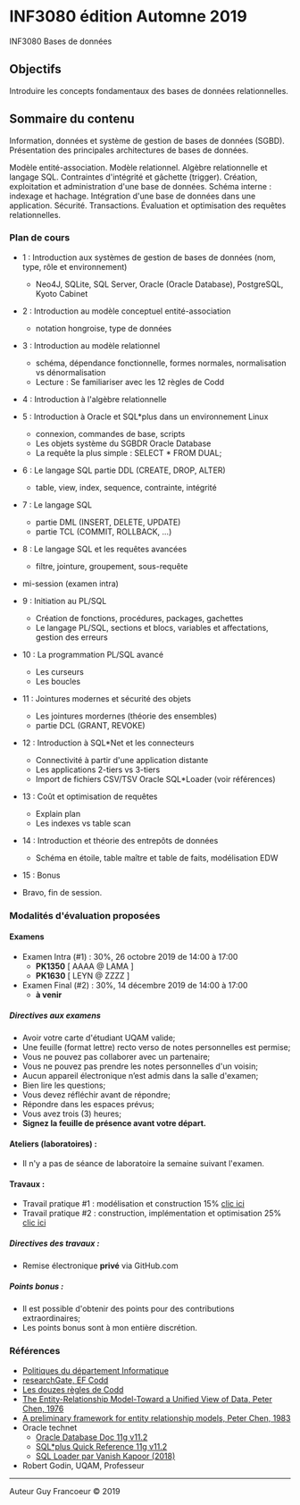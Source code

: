 # INF3080 édition Automne 2019
INF3080 Bases de données

## Objectifs
Introduire les concepts fondamentaux des bases de données relationnelles.

## Sommaire du contenu
Information, données et système de gestion de bases de données (SGBD). Présentation des principales architectures de bases de données.

Modèle entité-association. Modèle relationnel. Algèbre relationnelle et langage SQL. Contraintes d'intégrité et gâchette (trigger). Création, exploitation et administration d'une base de données. Schéma interne : indexage et hachage. Intégration d'une base de données dans une application. Sécurité. Transactions. Évaluation et optimisation des requêtes relationnelles.

### Plan de cours
+  1 : Introduction aux systèmes de gestion de bases de données (nom, type, rôle et environnement)
   - Neo4J, SQLite, SQL Server, Oracle (Oracle Database), PostgreSQL, Kyoto Cabinet
+  2 : Introduction au modèle conceptuel entité-association
   - notation hongroise, type de données
+  3 : Introduction au modèle relationnel
   - schéma, dépendance fonctionnelle, formes normales, normalisation vs dénormalisation
   - Lecture : Se familiariser avec les 12 règles de Codd
+  4 : Introduction à l'algèbre relationnelle
+  5 : Introduction à Oracle et SQL*plus dans un environnement Linux
   - connexion, commandes de base, scripts
   - Les objets système du SGBDR Oracle Database
   - La requête la plus simple : SELECT * FROM DUAL;
+  6 : Le langage SQL partie DDL (CREATE, DROP, ALTER) 
   - table, view, index, sequence, contrainte, intégrité
+  7 : Le langage SQL
   - partie DML (INSERT, DELETE, UPDATE)
   - partie TCL (COMMIT, ROLLBACK, ...)
+  8 : Le langage SQL et les requêtes avancées
   - filtre, jointure, groupement, sous-requête
+ mi-session (examen intra)
+  9 : Initiation au PL/SQL 
   - Création de fonctions, procédures, packages, gachettes
   - Le langage PL/SQL, sections et blocs, variables et affectations, gestion des erreurs
+ 10 : La programmation PL/SQL avancé
   - Les curseurs
   - Les boucles
+ 11 : Jointures modernes et sécurité des objets
   - Les jointures mordernes (théorie des ensembles)
   - partie DCL (GRANT, REVOKE)
+ 12 : Introduction à SQL*Net et les connecteurs
   - Connectivité à partir d'une application distante
   - Les applications 2-tiers vs 3-tiers
   - Import de fichiers CSV/TSV Oracle SQL*Loader (voir références)
+ 13 : Coût et optimisation de requêtes
   - Explain plan
   - Les indexes vs table scan
+ 14 : Introduction et théorie des entrepôts de données
   - Schéma en étoile, table maître et table de faits, modélisation EDW
+ 15 : Bonus

+ Bravo, fin de session.

### Modalités d'évaluation proposées 

#### Examens
 - Examen Intra (#1) : 30%, 26 octobre 2019 de 14:00 à 17:00
   + **PK1350** [ AAAA @ LAMA ]
   + **PK1630** [ LEYN @ ZZZZ ]
 - Examen Final (#2) : 30%, 14 décembre 2019 de 14:00 à 17:00
   + **à venir**

##### Directives aux examens
 + Avoir votre carte d'étudiant UQAM valide;
 + Une feuille (format lettre) recto verso de notes personnelles est permise;
 + Vous ne pouvez pas collaborer avec un partenaire;
 + Vous ne pouvez pas prendre les notes personnelles d'un voisin;
 +	Aucun appareil électronique n’est admis dans la salle d'examen;
 + Bien lire les questions;
 + Vous devez réfléchir avant de répondre;
 + Répondre dans les espaces prévus;
 + Vous avez trois (3) heures;
 + **Signez la feuille de présence avant votre départ.**

#### Ateliers (laboratoires) :
 + Il n'y a pas de séance de laboratoire la semaine suivant l'examen.

#### Travaux :
 + Travail pratique #1 : modélisation et construction 15% [clic ici](https://github.com/guyfrancoeur/INF3080_A2019_TP/blob/master/tp1.md)
 + Travail pratique #2 : construction, implémentation et optimisation 25% [clic ici](https://github.com/guyfrancoeur/INF3080_A2019_TP/blob/master/tp2.md)
 
##### Directives des travaux :
 + Remise électronique **privé** via GitHub.com

##### Points bonus :
 + Il est possible d'obtenir des points pour des contributions extraordinaires;
 + Les points bonus sont à mon entière discrétion.

### Références
 - [Politiques du département Informatique](https://info.uqam.ca/politiques/)
 - [researchGate, EF Codd](https://www.researchgate.net/scientific-contributions/70214812_E_F_Codd)
 - [Les douzes règles de Codd](https://computing.derby.ac.uk/c/codds-twelve-rules/)
 - [The Entity-Relationship Model-Toward a Unified View of Data, Peter Chen, 1976](http://www.inf.unibz.it/~nutt/IDBs1011/IDBPapers/chen-ER-TODS-76.pdf)
 - [A preliminary framework for entity relationship models, Peter Chen, 1983](http://bit.csc.lsu.edu/~chen/pdf/framework.pdf)
 - Oracle technet
   + [Oracle Database Doc 11g v11.2](https://docs.oracle.com/cd/E11882_01/nav/portal_4.htm)
   + [SQL*plus Quick Reference 11g v11.2](https://docs.oracle.com/cd/E11882_01/server.112/e16605/toc.htm#i772678)
   + [SQL Loader par Vanish Kapoor (2018)](https://www.foxinfotech.in/2018/07/using-sql-loader-in-oracle-to-import-csv-file.html)
 - Robert Godin, UQAM, Professeur
 
 ---
 
 Auteur Guy Francoeur :copyright: 2019
